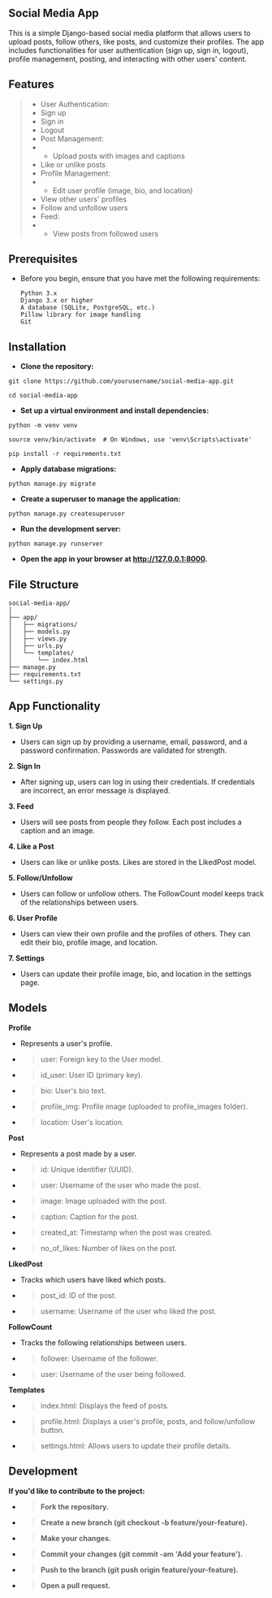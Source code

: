 ## Social Media App

This is a simple Django-based social media platform that allows users to upload posts, follow others, like posts, and customize their profiles. The app includes functionalities for user authentication (sign up, sign in, logout), profile management, posting, and interacting with other users' content.

## Features

> - User Authentication:
> - Sign up
> - Sign in
> - Logout
> - Post Management:
> - - Upload posts with images and captions
> - Like or unlike posts
> - Profile Management:
> - - Edit user profile (image, bio, and location)
> - View other users' profiles
> - Follow and unfollow users
> - Feed:
> - - View posts from followed users

## Prerequisites

- Before you begin, ensure that you have met the following requirements:

      Python 3.x
      Django 3.x or higher
      A database (SQLite, PostgreSQL, etc.)
      Pillow library for image handling
      Git

## Installation

- **Clone the repository:**


`git clone https://github.com/yourusername/social-media-app.git`

`cd social-media-app`

- **Set up a virtual environment and install dependencies:**

`python -m venv venv`

`source venv/bin/activate  # On Windows, use 'venv\Scripts\activate'`

`pip install -r requirements.txt`

- **Apply database migrations:**

`python manage.py migrate`

- **Create a superuser to manage the application:**

`python manage.py createsuperuser`

- **Run the development server:**

`python manage.py runserver`

- **Open the app in your browser at http://127.0.0.1:8000.**

## File Structure

    social-media-app/
    │
    ├── app/
    │   ├── migrations/
    │   ├── models.py
    │   ├── views.py
    │   ├── urls.py
    │   └── templates/
    │       └── index.html
    ├── manage.py
    ├── requirements.txt
    └── settings.py

## App Functionality

**1. Sign Up**
-  Users can sign up by providing a username, email, password, and a password confirmation. Passwords are validated for strength.

**2. Sign In**
- After signing up, users can log in using their credentials. If credentials are incorrect, an error message is displayed.

**3. Feed**
- Users will see posts from people they follow. Each post includes a caption and an image.

**4. Like a Post**
- Users can like or unlike posts. Likes are stored in the LikedPost model.

**5. Follow/Unfollow**
- Users can follow or unfollow others. The FollowCount model keeps track of the relationships between users.

**6. User Profile**
- Users can view their own profile and the profiles of others. They can edit their bio, profile image, and location.

**7. Settings**
- Users can update their profile image, bio, and location in the settings page.


## Models

**Profile**
- Represents a user's profile.

- > user: Foreign key to the User model.
- > id_user: User ID (primary key).
- > bio: User's bio text.
- > profile_img: Profile image (uploaded to profile_images folder).
- > location: User's location.

**Post**

- Represents a post made by a user.

- > id: Unique identifier (UUID).
- > user: Username of the user who made the post.
- > image: Image uploaded with the post.
- > caption: Caption for the post.
- > created_at: Timestamp when the post was created.
- > no_of_likes: Number of likes on the post.

**LikedPost**

- Tracks which users have liked which posts.

- > post_id: ID of the post.
- > username: Username of the user who liked the post.

**FollowCount**

- Tracks the following relationships between users.

- > follower: Username of the follower.
- > user: Username of the user being followed.

**Templates**

- > index.html: Displays the feed of posts.
- > profile.html: Displays a user's profile, posts, and follow/unfollow button.
- > settings.html: Allows users to update their profile details.

## Development

**If you'd like to contribute to the project:**

- > **Fork the repository.**
- > **Create a new branch (git checkout -b feature/your-feature).**
- > **Make your changes.**
- > **Commit your changes (git commit -am 'Add your feature').**
- > **Push to the branch (git push origin feature/your-feature).**
- > **Open a pull request.**

